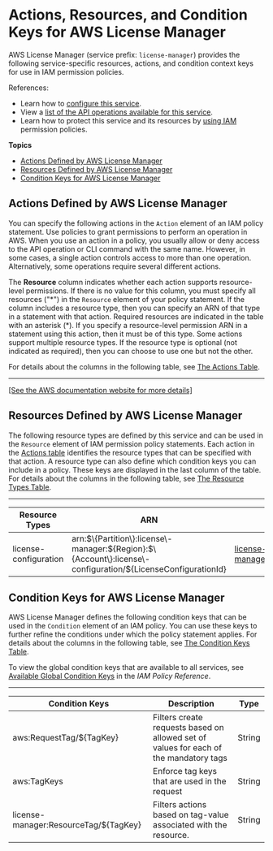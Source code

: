 # Actions, Resources, and Condition Keys for AWS License Manager<a name="list_awslicensemanager"></a>

AWS License Manager \(service prefix: `license-manager`\) provides the following service\-specific resources, actions, and condition context keys for use in IAM permission policies\.

References:
+ Learn how to [configure this service](https://docs.aws.amazon.com/license-manager/latest/userguide/)\.
+ View a [list of the API operations available for this service](https://docs.aws.amazon.com/license-manager/latest/APIReference/)\.
+ Learn how to protect this service and its resources by [using IAM](https://docs.aws.amazon.com/license-manager/latest/userguide/using-service-linked-roles.html) permission policies\.

**Topics**
+ [Actions Defined by AWS License Manager](#awslicensemanager-actions-as-permissions)
+ [Resources Defined by AWS License Manager](#awslicensemanager-resources-for-iam-policies)
+ [Condition Keys for AWS License Manager](#awslicensemanager-policy-keys)

## Actions Defined by AWS License Manager<a name="awslicensemanager-actions-as-permissions"></a>

You can specify the following actions in the `Action` element of an IAM policy statement\. Use policies to grant permissions to perform an operation in AWS\. When you use an action in a policy, you usually allow or deny access to the API operation or CLI command with the same name\. However, in some cases, a single action controls access to more than one operation\. Alternatively, some operations require several different actions\.

The **Resource** column indicates whether each action supports resource\-level permissions\. If there is no value for this column, you must specify all resources \("\*"\) in the `Resource` element of your policy statement\. If the column includes a resource type, then you can specify an ARN of that type in a statement with that action\. Required resources are indicated in the table with an asterisk \(\*\)\. If you specify a resource\-level permission ARN in a statement using this action, then it must be of this type\. Some actions support multiple resource types\. If the resource type is optional \(not indicated as required\), then you can choose to use one but not the other\.

For details about the columns in the following table, see [The Actions Table](reference_policies_actions-resources-contextkeys.md#actions_table)\.


****  
[\[See the AWS documentation website for more details\]](http://docs.aws.amazon.com/IAM/latest/UserGuide/list_awslicensemanager.html)

## Resources Defined by AWS License Manager<a name="awslicensemanager-resources-for-iam-policies"></a>

The following resource types are defined by this service and can be used in the `Resource` element of IAM permission policy statements\. Each action in the [Actions table](#awslicensemanager-actions-as-permissions) identifies the resource types that can be specified with that action\. A resource type can also define which condition keys you can include in a policy\. These keys are displayed in the last column of the table\. For details about the columns in the following table, see [The Resource Types Table](reference_policies_actions-resources-contextkeys.md#resources_table)\.


****  

| Resource Types | ARN | Condition Keys | 
| --- | --- | --- | 
|   license\-configuration  |  arn:$\{Partition\}:license\-manager:$\{Region\}:$\{Account\}:license\-configuration/$\{LicenseConfigurationId\}  |   [ license\-manager:ResourceTag/$\{TagKey\} ](#awslicensemanager-license-manager_ResourceTag___TagKey_)   | 

## Condition Keys for AWS License Manager<a name="awslicensemanager-policy-keys"></a>

AWS License Manager defines the following condition keys that can be used in the `Condition` element of an IAM policy\. You can use these keys to further refine the conditions under which the policy statement applies\. For details about the columns in the following table, see [The Condition Keys Table](reference_policies_actions-resources-contextkeys.md#context_keys_table)\.

To view the global condition keys that are available to all services, see [Available Global Condition Keys](reference_policies_condition-keys.html#AvailableKeys) in the *IAM Policy Reference*\.


****  

| Condition Keys | Description | Type | 
| --- | --- | --- | 
|   aws:RequestTag/$\{TagKey\}  | Filters create requests based on allowed set of values for each of the mandatory tags | String | 
|   aws:TagKeys  | Enforce tag keys that are used in the request | String | 
|   license\-manager:ResourceTag/$\{TagKey\}  | Filters actions based on tag\-value associated with the resource\. | String | 